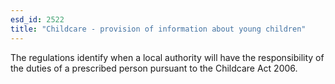 ```yaml
---
esd_id: 2522
title: "Childcare - provision of information about young children"
---
```


The regulations identify when a local authority will have the responsibility of the duties of a prescribed person pursuant to the Childcare Act 2006.


